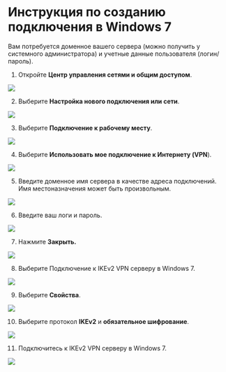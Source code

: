 # Инструкция по созданию подключения в Windows 7

Вам потребуется доменное вашего сервера \(можно получить у системного администратора\) и учетные данные пользователя \(логин/пароль\).

1. Откройте **Центр управления сетями и общим доступом**.  

![](../../../../.gitbook/assets/17072204.png)

2. Выберите **Настройка нового подключения или сети**.  

![](../../../../.gitbook/assets/17072206.png)

3. Выберите **Подключение к рабочему месту**.  

![](../../../../.gitbook/assets/17072207.png)

4. Выберите **Использовать мое подключение к Интернету \(VPN**\).  

![](../../../../.gitbook/assets/17072208.png)

5. Введите доменное имя сервера в качестве адреса подключений.  
Имя местоназначения может быть произвольным.

![](../../../../.gitbook/assets/17072209.png)

6. Введите ваш логи и пароль.

![](../../../../.gitbook/assets/17072210.png)

7. Нажмите **Закрыть.**  

![](../../../../.gitbook/assets/17072211.png)

8. Выберите Подключение к IKEv2 VPN серверу в Windows 7.  

![](../../../../.gitbook/assets/17072212.png)

9. Выберите **Свойства**.  

![](../../../../.gitbook/assets/17072214.png)

10. Выберите протокол **IKEv2** и **обязательное шифрование**.  

![](../../../../.gitbook/assets/17072215.png)

11. Подключитесь к IKEv2 VPN серверу в Windows 7.  

![](../../../../.gitbook/assets/17072216.png)

